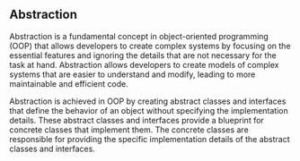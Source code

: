 
## Abstraction

Abstraction is a fundamental concept in object-oriented programming (OOP) that allows developers to create complex systems by focusing on the essential features and ignoring the details that are not necessary for the task at hand. Abstraction allows developers to create models of complex systems that are easier to understand and modify, leading to more maintainable and efficient code.  

Abstraction is achieved in OOP by creating abstract classes and interfaces that define the behavior of an object without specifying the implementation details. These abstract classes and interfaces provide a blueprint for concrete classes that implement them. The concrete classes are responsible for providing the specific implementation details of the abstract classes and interfaces.